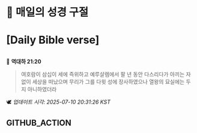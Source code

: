 # 🙏 매일의 성경 구절
# [Daily Bible verse]
##
<!-- START_BIBLE_VERSE -->
📖 **역대하 21:20**
> 여호람이 삼십이 세에 즉위하고 예루살렘에서 팔 년 동안 다스리다가 아끼는 자 없이 세상을 떠났으며 무리가 그를 다윗 성에 장사하였으나 열왕의 묘실에는 두지 아니하였더라

🕊️ _업데이트 시각: 2025-07-10 20:31:26 KST_
  <!-- END_BIBLE_VERSE -->
## GITHUB_ACTION
